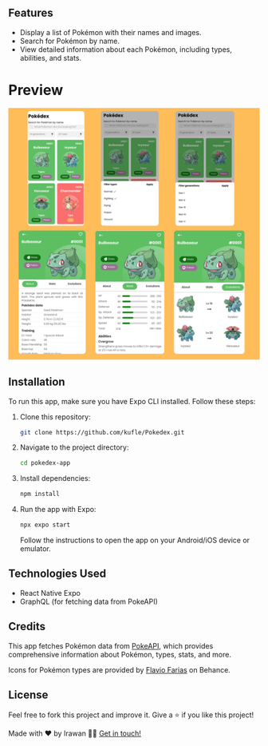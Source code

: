 ## Features

- Display a list of Pokémon with their names and images.
- Search for Pokémon by name.
- View detailed information about each Pokémon, including types, abilities, and stats.

# Preview

![App screenshot](./.readme-static/pokedex.png)

## Installation

To run this app, make sure you have Expo CLI installed. Follow these steps:

1. Clone this repository:

    ```bash
    git clone https://github.com/kufle/Pokedex.git
    ```

2. Navigate to the project directory:

    ```bash
    cd pokedex-app
    ```

3. Install dependencies:

    ```bash
    npm install
    ```

4. Run the app with Expo:

    ```bash
    npx expo start
    ```

    Follow the instructions to open the app on your Android/iOS device or emulator.

## Technologies Used

- React Native Expo
- GraphQL (for fetching data from PokeAPI)

## Credits

This app fetches Pokémon data from [PokeAPI](https://pokeapi.co/), which provides comprehensive information about Pokémon, types, stats, and more.

Icons for Pokémon types are provided by [Flavio Farias](https://www.behance.net/flaviofpsj) on Behance.

## License

Feel free to fork this project and improve it. Give a ⭐️ if you like this project!

Made with ❤️ by Irawan 👋🏻 [Get in touch!](https://irawandev.my.id)